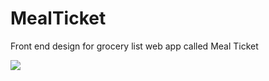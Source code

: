 # MealTicket
Front end design for grocery list web app called Meal Ticket

<img src="http://themcmorrislife.com/mealticket/splash.PNG"></img>
